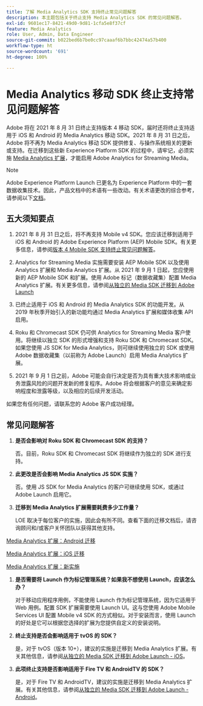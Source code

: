 ```yaml
---
title: 了解 Media Analytics SDK 支持终止常见问题解答
description: 本主题包括关于终止支持 Media Analytics SDK 的常见问题解答。
exl-id: 9601ec17-8421-49d0-9d81-1cfa5e8f37cf
feature: Media Analytics
role: User, Admin, Data Engineer
source-git-commit: b022bed6b7be0cc97caaaf6b7bbc42474a57b400
workflow-type: ht
source-wordcount: '691'
ht-degree: 100%

---
```


# Media Analytics 移动 SDK 终止支持常见问题解答

Adobe 将在 2021 年 8 月 31 日终止支持版本 4 移动 SDK，届时还将终止支持适用于 iOS 和 Android 的 Media Analytics 移动 SDK。2021 年 8 月 31 日之后，Adobe 将不再为 Media Analytics 移动 SDK 提供修复、与操作系统相关的更新或支持。在迁移到这些新 Experience Platform SDK 的过程中，请牢记，必须实施 [Media Analytics 扩展](https://developer.adobe.com/client-sdks/documentation/adobe-media-analytics/)，才能启用 Adobe Analytics for Streaming Media。

>[!NOTE]
>Adobe Experience Platform Launch 已更名为 Experience Platform 中的一套数据收集技术。因此，产品文档中的术语有一些改动。有关术语更改的综合参考，请参阅以下[文档](https://experienceleague.adobe.com/docs/experience-platform/tags/term-updates.html?lang=zh-Hans)。


## 五大须知要点

1. 2021 年 8 月 31 日之后，将不再支持 Mobile v4 SDK。您应该迁移到适用于 iOS 和 Android 的 Adobe Experience Platform (AEP) Mobile SDK。有关更多信息，请参阅[版本 4 Mobile SDK 支持终止常见问题解答](https://developer.adobe.com/client-sdks/documentation/v4-end-of-life-faq/)。

1. Analytics for Streaming Media 实施需要安装 AEP Mobile SDK 以及使用 Analytics 扩展和 Media Analytics 扩展。从 2021 年 9 月 1 日起，您应使用新的 AEP Mobile SDK 和扩展。使用 Adobe 标记（数据收藏集）配置 Media Analytics 扩展。有关更多信息，请参阅[从独立的 Media SDK 迁移到 Adobe Launch](/help/legacy/sdk-to-launch/sdk-to-launch-migration.md)

1. 已终止适用于 iOS 和 Android 的 Media Analytics SDK 的功能开发。从 2019 年秋季开始引入的新功能均通过 Media Analytics 扩展和媒体收集 API 启用。

1. Roku 和 Chromecast SDK 仍可供 Analytics for Streaming Media 客户使用。将继续以独立 SDK 的形式增强和支持 Roku SDK 和 Chromecast SDK。如果您使用 JS SDK for Media Analytics，则可继续使用独立的 SDK 或使用 Adobe 数据收藏集（以前称为 Adobe Launch）启用 Media Analytics 扩展。

1. 2021 年 9 月 1 日之前，Adobe 可能会自行决定是否为具有重大技术影响或业务泄露风险的问题开发新的修复程序。Adobe 将会根据客户的意见来确定影响程度和泄露等级，以及相应的后续开发活动。

如果您有任何问题，请联系您的 Adobe 客户成功经理。

## 常见问题解答

1. **是否会影响对 Roku SDK 和 Chromecast SDK 的支持？**

   否。目前，Roku SDK 和 Chromecast SDK 将继续作为独立的 SDK 进行支持。
1. **此更改是否会影响 Media Analytics JS SDK 实施？**

   否。使用 JS SDK for Media Analytics 的客户可继续使用 SDK，或通过 Adobe Launch 启用它。

1. **迁移到 Media Analytics 扩展需要耗费多少工作量？**

   LOE 取决于每位客户的实施，因此会有所不同。查看下面的迁移文档后，请咨询顾问和/或客户关怀团队以获得其他支持。

[Media Analytics 扩展：Android 迁移](/help/legacy/sdk-to-launch/sdk-to-launch-migration-platforms/sdk-to-launch-migration-android.md)

[Media Analytics 扩展：iOS 迁移](/help/legacy/sdk-to-launch/sdk-to-launch-migration-platforms/sdk-to-launch-migration-ios.md)

   [Media Analytics 扩展：新实施](https://developer.adobe.com/client-sdks/documentation/adobe-media-analytics/)

1. **是否需要将 Launch 作为标记管理系统？如果我不想使用 Launch，应该怎么办？**

   对于移动应用程序用例，不能使用 Launch 作为标记管理系统，因为它适用于 Web 用例。配置 SDK 扩展需要使用 Launch UI。这与您使用 Adobe Mobile Services UI 配置 Mobile v4 SDK 的方式相似。对于安装而言，使用 Launch 的好处是它可以根据您选择的扩展为您提供自定义的安装说明。

1. **终止支持是否会影响适用于 tvOS 的 SDK？**

   是，对于 tvOS（版本 10+），建议的实施是迁移到 Media Analytics 扩展。有关其他信息，请参阅[从独立的 Media SDK 迁移到 Adobe Launch - iOS](/help/legacy/sdk-to-launch/sdk-to-launch-migration-platforms/sdk-to-launch-migration-ios.md)。

1. **此项终止支持是否影响适用于 Fire TV 和 AndroidTV 的 SDK？**

   是，对于 Fire TV 和 AndroidTV，建议的实施是迁移到 Media Analytics 扩展。有关其他信息，请参阅[从独立的 Media SDK 迁移到 Adobe Launch - Android](/help/legacy/sdk-to-launch/sdk-to-launch-migration-platforms/sdk-to-launch-migration-android.md)。
